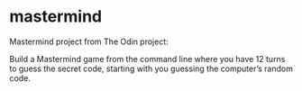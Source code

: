 # mastermind
Mastermind project from The Odin project:

Build a Mastermind game from the command line where you have 12 turns to guess the secret code, starting with you guessing the computer’s random code.
